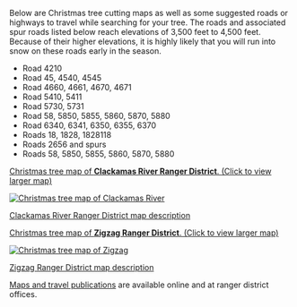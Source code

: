Below are Christmas tree cutting maps as well as some suggested roads or highways to travel while searching for your tree. The roads and associated spur roads listed below reach elevations of 3,500 feet to 4,500 feet. Because of their higher
elevations, it is highly likely that you will run into snow on these roads early in the season.

*   Road 4210
*   Road 45, 4540, 4545
*   Road 4660, 4661, 4670, 4671
*   Road 5410, 5411
*   Road 5730, 5731
*   Road 58, 5850, 5855, 5860, 5870, 5880
*   Road 6340, 6341, 6350, 6355, 6370
*   Roads 18, 1828, 1828118 
*   Roads 2656 and spurs 
*   Roads 58, 5850, 5855, 5860, 5870, 5880

[Christmas tree map of **Clackamas River Ranger District**. (Click to view larger map)](/assets/img/clackamas-map.png)

[![Christmas tree map of Clackamas River](/assets/img/clackamas-map-thumb.png)](/assets/img/clackamas-map.png)

[Clackamas River Ranger District map description](christmas-trees/forests/mthood/maps/clackamas)

[Christmas tree map of **Zigzag Ranger District**. (Click to view larger map)](/assets/img/zigzag-map.png)

[![Christmas tree map of Zigzag](/assets/img/zigzag-map-thumb.png)](/assets/img/zigzag-map.png)

[Zigzag Ranger District map description](christmas-trees/forests/mthood/maps/zigzag)

[Maps and travel publications](https://www.fs.usda.gov/main/mthood/maps-pubs "Mt. Hood 
    maps and publications")
    are available online and at ranger district offices.